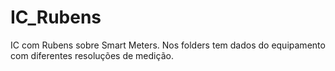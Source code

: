 # IC_Rubens
IC com Rubens sobre Smart Meters.
Nos folders tem dados do equipamento com diferentes resoluções de medição.
